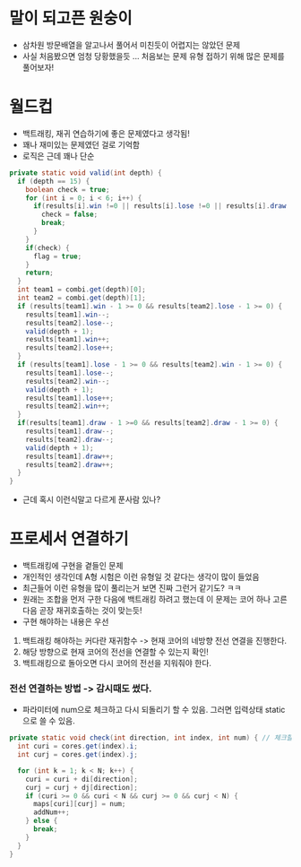# 말이 되고픈 원숭이
- 삼차원 방문배열을 알고나서 풀어서 미친듯이 어렵지는 않았던 문제
- 사실 처음봤으면 엄청 당황했을듯 ... 처음보는 문제 유형 접하기 위해 많은 문제를 풀어보자!


# 월드컵
- 백트래킹, 재귀 연습하기에 좋은 문제였다고 생각됨!
- 꽤나 재미있는 문제였던 걸로 기억함
- 로직은 근데 꽤나 단순
```java
private static void valid(int depth) {
  if (depth == 15) {
    boolean check = true;
    for (int i = 0; i < 6; i++) {
      if(results[i].win !=0 || results[i].lose !=0 || results[i].draw !=0) {
        check = false;
        break;
      }
    }
    if(check) {
      flag = true;
    }
    return;
  }
  int team1 = combi.get(depth)[0];
  int team2 = combi.get(depth)[1];
  if (results[team1].win - 1 >= 0 && results[team2].lose - 1 >= 0) {
    results[team1].win--;
    results[team2].lose--;
    valid(depth + 1);
    results[team1].win++;
    results[team2].lose++;
  }
  if (results[team1].lose - 1 >= 0 && results[team2].win - 1 >= 0) {
    results[team1].lose--;
    results[team2].win--;
    valid(depth + 1);
    results[team1].lose++;
    results[team2].win++;
  }
  if(results[team1].draw - 1 >=0 && results[team2].draw - 1 >= 0) {
    results[team1].draw--;
    results[team2].draw--;
    valid(depth + 1);
    results[team1].draw++;
    results[team2].draw++;
  }
}
```
- 근데 혹시 이런식말고 다르게 푼사람 있나?
  
# 프로세서 연결하기
- 백트래킹에 구현을 곁들인 문제
- 개인적인 생각인데 A형 시험은 이런 유형일 것 같다는 생각이 많이 들었음
- 최근들어 이런 유형을 많이 풀리는거 보면 진짜 그런거 같기도? ㅋㅋ
- 원래는 조합을 먼저 구한 다음에 백트래킹 하려고 했는데 이 문제는 코어 하나 고른다음 곧장 재귀호출하는 것이 맞는듯!
- 구현 해야하는 내용은 우선
1. 백트래킹 해야하는 커다란 재귀함수 -> 현재 코어의 네방향 전선 연결을 진행한다.
1. 해당 방향으로 현재 코어의 전선을 연결할 수 있는지 확인!
1. 백트래킹으로 돌아오면 다시 코어의 전선을 지워줘야 한다.

### 전선 연결하는 방법 -> 감시때도 썼다.
- 파라미터에 num으로 체크하고 다시 되돌리기 할 수 있음. 그러면 입력상태 static으로 쓸 수 있음.
```java
private static void check(int direction, int index, int num) { // 체크할 방향, 프로세서 index, 변경할 숫자
  int curi = cores.get(index).i;
  int curj = cores.get(index).j;

  for (int k = 1; k < N; k++) {
    curi = curi + di[direction];
    curj = curj + dj[direction];
    if (curi >= 0 && curi < N && curj >= 0 && curj < N) {
      maps[curi][curj] = num;
      addNum++;
    } else {
      break;
    }
  }
}
```
